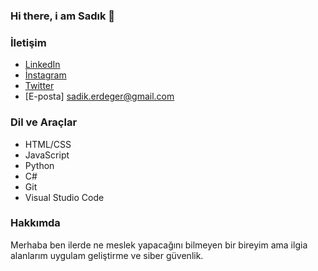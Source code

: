 ### Hi there, i am Sadık 👋

### İletişim

- [LinkedIn](https://www.linkedin.com/in/sad%C4%B1k-erdeger-61200b203/)
- [İnstagram](https://www.instagram.com/sadkerdgr/)
- [Twitter](https://twitter.com/swdk_ee)
- [E-posta] sadik.erdeger@gmail.com


### Dil ve Araçlar

- HTML/CSS
- JavaScript
- Python
- C#
- Git
- Visual Studio Code


### Hakkımda

Merhaba ben ilerde ne meslek yapacağını bilmeyen bir bireyim ama ilgia alanlarım uygulam geliştirme ve siber güvenlik.

